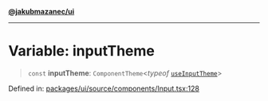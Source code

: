 [**@jakubmazanec/ui**](../README.md)

---

# Variable: inputTheme

> `const` **inputTheme**: `ComponentTheme`\<_typeof_ [`useInputTheme`](useInputTheme.md)\>

Defined in:
[packages/ui/source/components/Input.tsx:128](https://github.com/jakubmazanec/tools/blob/dccfe8e5cee218e88ff4db59e4bf460975897c58/packages/ui/source/components/Input.tsx#L128)
